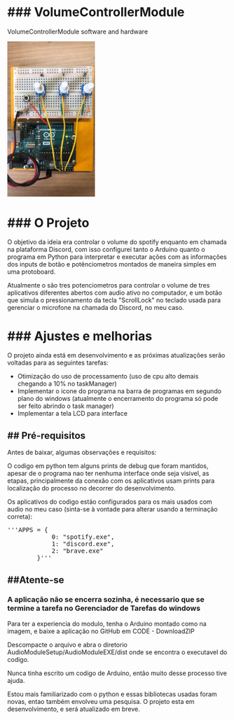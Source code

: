 <body>

<h1>### VolumeControllerModule</h1>
<p>VolumeControllerModule software and hardware</p>

<img src="RepoImages\ArduinoSetup.jpeg" alt="SetupImage" width="200" >

<h1>### O Projeto</h1>
<p>O objetivo da ideia era controlar o volume do spotify enquanto em chamada na plataforma Discord, com isso configurei tanto o Arduino quanto o programa em Python para interpretar e executar ações com as informações dos inputs de botão e potênciometros montados de maneira simples em uma protoboard.</p>
<p>Atualmente o são tres potenciometros para controlar o volume de tres aplicativos diferentes abertos com audio ativo no computador, e um botão que simula o pressionamento da tecla "ScrollLock" no teclado usada para gerenciar o microfone na chamada do Discord, no meu caso.</p>

<h1>### Ajustes e melhorias</h1>
<p>O projeto ainda está em desenvolvimento e as próximas atualizações serão voltadas para as seguintes tarefas:

- Otimização do uso de processamento (uso de cpu alto demais chegando a 10% no taskManager)
- Implementar o icone do programa na barra de programas em segundo plano do windows (atualmente o encerramento do programa só pode ser feito abrindo o task manager)
- Implementar a tela LCD para interface </p>
<p></p>

<h2>## Pré-requisitos</h2>
<p>Antes de baixar, algumas observações e requisitos:</p>
<p>O codigo em python tem alguns prints de debug que foram mantidos, apesar de o programa nao ter nenhuma interface onde seja visivel, as etapas, principalmente da conexão com os aplicativos usam prints para localização do processo no decorrer do desenvolvimento.</p>
<p>Os aplicativos do codigo estão configurados para os mais usados com audio no meu caso (sinta-se à vontade para alterar usando a terminação correta):
        <pre>'''APPS = {
            0: "spotify.exe",
            1: "discord.exe",
            2: "brave.exe"
        }''' </pre>
</p>
<h2>##Atente-se</h2>
<h3>A aplicação não se encerra sozinha, é necessario que se termine a tarefa no Gerenciador de Tarefas do windows</h3>

<p>Para ter a experiencia do modulo, tenha o Arduino montado como na imagem, e baixe a aplicação no GitHub em CODE - DownloadZIP</p>
<p>Descompacte o arquivo e abra o diretorio AudioModuleSetup/AudioModuleEXE/dist
onde se encontra o executavel do codigo.</p>

<p>Nunca tinha escrito um codigo de Arduino, então muito desse processo tive ajuda.</p>
<p>Estou mais familiarizado com o python e essas bibliotecas usadas foram novas, entao também envolveu uma pesquisa.
O projeto esta em desenvolvimento, e será atualizado em breve.</p>

</body>